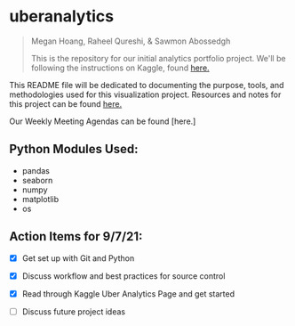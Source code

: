 # uberanalytics
> Megan Hoang, Raheel Qureshi, & Sawmon Abossedgh
> 
> This is the repository for our initial analytics portfolio project. We'll be following the instructions on Kaggle, found [here.](https://www.kaggle.com/hugomenz/uber-data-visualization)

This README file will be dedicated to documenting the purpose, tools, and methodologies used for this visualization project. Resources and notes for this project can be found [here.](https://github.com/meganthoang/uberanalytics/blob/main/docs/RESOURCES.md#resources)

Our Weekly Meeting Agendas can be found [here.]

## Python Modules Used:
  - pandas
  - seaborn
  - numpy
  - matplotlib
  - os


## Action Items for 9/7/21:
- [x] Get set up with Git and Python
- [x] Discuss workflow and best practices for source control
- [x] Read through Kaggle Uber Analytics Page and get started
- [ ] Discuss future project ideas

